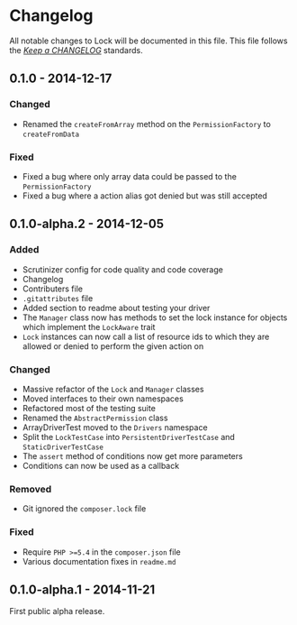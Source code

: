 # Changelog

All notable changes to Lock will be documented in this file. This file follows the *[Keep a CHANGELOG](http://keepachangelog.com/)* standards.

## 0.1.0 - 2014-12-17

### Changed

- Renamed the `createFromArray` method on the `PermissionFactory` to `createFromData`

### Fixed

- Fixed a bug where only array data could be passed to the `PermissionFactory`
- Fixed a bug where a action alias got denied but was still accepted

## 0.1.0-alpha.2 - 2014-12-05

### Added

- Scrutinizer config for code quality and code coverage
- Changelog
- Contributers file
- `.gitattributes` file
- Added section to readme about testing your driver
- The `Manager` class now has methods to set the lock instance for objects which implement the `LockAware` trait
- `Lock` instances can now call a list of resource ids to which they are allowed or denied to perform the given action on

### Changed

- Massive refactor of the `Lock` and `Manager` classes
- Moved interfaces to their own namespaces
- Refactored most of the testing suite
- Renamed the `AbstractPermission` class
- ArrayDriverTest moved to the `Drivers` namespace
- Split the `LockTestCase` into `PersistentDriverTestCase` and `StaticDriverTestCase`
- The `assert` method of conditions now get more parameters
- Conditions can now be used as a callback

### Removed

- Git ignored the `composer.lock` file

### Fixed

- Require `PHP >=5.4` in the `composer.json` file
- Various documentation fixes in `readme.md`

## 0.1.0-alpha.1 - 2014-11-21

First public alpha release.

